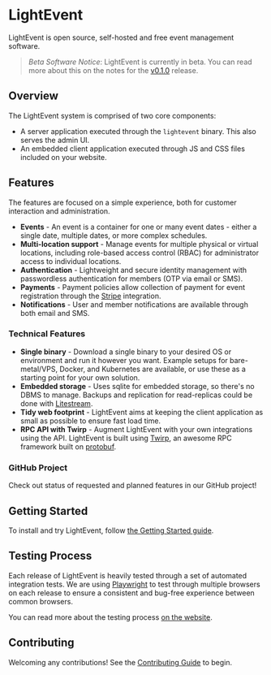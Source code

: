 # LightEvent

LightEvent is open source, self-hosted and free event management software.

> *Beta Software Notice*: LightEvent is currently in beta. You can read more about this on the notes for the [v0.1.0]() release.

## Overview

The LightEvent system is comprised of two core components:

* A server application executed through the `lightevent` binary. This also serves the admin UI.
* An embedded client application executed through JS and CSS files included on your website.

## Features

The features are focused on a simple experience, both for customer interaction and administration.

* **Events** - An event is a container for one or many event dates - either a single date, multiple dates, or more complex schedules.
* **Multi-location support** - Manage events for multiple physical or virtual locations, including role-based access control (RBAC) for administrator access to individual locations.
* **Authentication** - Lightweight and secure identity management with passwordless authentication for members (OTP via email or SMS).
* **Payments** - Payment policies allow collection of payment for event registration through the [Stripe](https://stripe.com) integration.
* **Notifications** - User and member notifications are available through both email and SMS.

### Technical Features

* **Single binary** - Download a single binary to your desired OS or environment and run it however you want. Example setups for bare-metal/VPS, Docker, and Kubernetes are available, or use these as a starting point for your own solution.
* **Embedded storage** - Uses sqlite for embedded storage, so there's no DBMS to manage. Backups and replication for read-replicas could be done with [Litestream](https://litestream.io/).
* **Tidy web footprint** - LightEvent aims at keeping the client application as small as possible to ensure fast load time.
* **RPC API with Twirp** - Augment LightEvent with your own integrations using the API. LightEvent is built using [Twirp](https://github.com/twitchtv/twirp), an awesome RPC framework built on [protobuf](https://github.com/protocolbuffers/protobuf).

### GitHub Project

Check out status of requested and planned features in our GitHub project!

## Getting Started

To install and try LightEvent, follow [the Getting Started guide]().

## Testing Process

Each release of LightEvent is heavily tested through a set of automated integration tests. We are using [Playwright](https://playwright.dev/) to test through multiple browsers on each release to ensure a consistent and bug-free experience between common browsers.

You can read more about the testing process [on the website]().

## Contributing

Welcoming any contributions! See the [Contributing Guide](./CONTRIBUTING.md) to begin.
